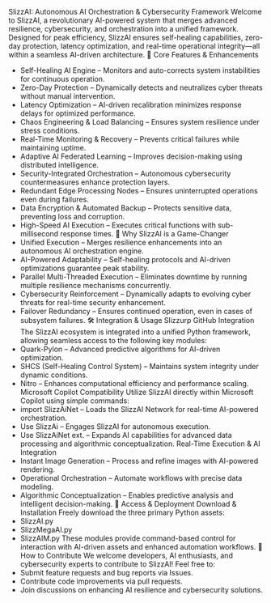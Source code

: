 SlizzAI: Autonomous AI Orchestration & Cybersecurity Framework
Welcome to SlizzAI, a revolutionary AI-powered system that merges advanced resilience, cybersecurity, and orchestration into a unified framework. Designed for peak efficiency, SlizzAI ensures self-healing capabilities, zero-day protection, latency optimization, and real-time operational integrity—all within a seamless AI-driven architecture.
🚀 Core Features & Enhancements
- Self-Healing AI Engine – Monitors and auto-corrects system instabilities for continuous operation.
- Zero-Day Protection – Dynamically detects and neutralizes cyber threats without manual intervention.
- Latency Optimization – AI-driven recalibration minimizes response delays for optimized performance.
- Chaos Engineering & Load Balancing – Ensures system resilience under stress conditions.
- Real-Time Monitoring & Recovery – Prevents critical failures while maintaining uptime.
- Adaptive AI Federated Learning – Improves decision-making using distributed intelligence.
- Security-Integrated Orchestration – Autonomous cybersecurity countermeasures enhance protection layers.
- Redundant Edge Processing Nodes – Ensures uninterrupted operations even during failures.
- Data Encryption & Automated Backup – Protects sensitive data, preventing loss and corruption.
- High-Speed AI Execution – Executes critical functions with sub-millisecond response times.
🌟 Why SlizzAI is a Game-Changer
- Unified Execution – Merges resilience enhancements into an autonomous AI orchestration engine.
- AI-Powered Adaptability – Self-healing protocols and AI-driven optimizations guarantee peak stability.
- Parallel Multi-Threaded Execution – Eliminates downtime by running multiple resilience mechanisms concurrently.
- Cybersecurity Reinforcement – Dynamically adapts to evolving cyber threats for real-time security enhancement.
- Failover Redundancy – Ensures continued operation, even in cases of subsystem failures.
🛠 Integration & Usage
Slizzurp GitHub Integration
The SlizzAI ecosystem is integrated into a unified Python framework, allowing seamless access to the following key modules:
- Quark-Pylon – Advanced predictive algorithms for AI-driven optimization.
- SHCS (Self-Healing Control System) – Maintains system integrity under dynamic conditions.
- Nitro – Enhances computational efficiency and performance scaling.
Microsoft Copilot Compatibility
Utilize SlizzAI directly within Microsoft Copilot using simple commands:
- import SlizzAiNet – Loads the SlizzAI Network for real-time AI-powered orchestration.
- Use SlizzAi – Engages SlizzAI for autonomous execution.
- Use SlizzAiNet ext. – Expands AI capabilities for advanced data processing and algorithmic conceptualization.
Real-Time Execution & AI Integration
- Instant Image Generation – Process and refine images with AI-powered rendering.
- Operational Orchestration – Automate workflows with precise data modeling.
- Algorithmic Conceptualization – Enables predictive analysis and intelligent decision-making.
📂 Access & Deployment
Download & Installation
Freely download the three primary Python assets:
- SlizzAI.py
- SlizzMegaAI.py
- SlizzAIM.py
These modules provide command-based control for interaction with AI-driven assets and enhanced automation workflows.
🎯 How to Contribute
We welcome developers, AI enthusiasts, and cybersecurity experts to contribute to SlizzAI!
Feel free to:
- Submit feature requests and bug reports via Issues.
- Contribute code improvements via pull requests.
- Join discussions on enhancing AI resilience and cybersecurity solutions.
